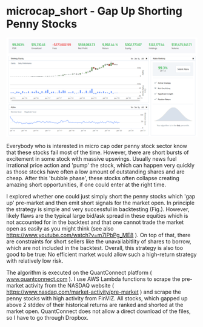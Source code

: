 # microcap_short - Gap Up Shorting Penny Stocks

![Backtest](backtest.png)

Everybody who is interested in micro cap oder penny stock sector know that these stocks fail most of the time. However, there are short bursts of excitement in some stock with massive upswings. Usually news fuel irrational price action and 'pump' the stock, which can happen very quickly as those stocks have often a low amount of outstanding shares and are cheap. After this 'bubble phase', these stocks often collapse creating amazing short opportunities, if one could enter at the right time.

I explored whether one could just simply short the penny stocks which 'gap up' pre-market and then emit short signals for the market open. In principle the strategy is simple and very successful in backtesting (Fig.). However, likely flaws are the typical large bid/ask spread in these equities which is not accounted for in the backtest and that one cannot trade the market open as easily as you might think (see also https://www.youtube.com/watch?v=m7IPbPg_ME8 ). On top of that, there are constraints for short sellers like the unavailabitlity of shares to borrow, which are not included in the backtest. Overall, this strategy is also too good to be true: No efficient market would allow such a high-return strategy with relatively low risk.

The algorithm is executed on the QuantConnect platform ( www.quantconnect.com ). I use AWS Lambda functions to scrape the pre-market activity from the NASDAQ website ( https://www.nasdaq.com/market-activity/pre-market ) and scrape the penny stocks with high activity from FinVIZ. All stocks, which gapped up above 2 stddev of their historical returns are ranked and shorted at the market open. QuantConnect does not allow a direct download of the files, so I have to go through Dropbox. 
